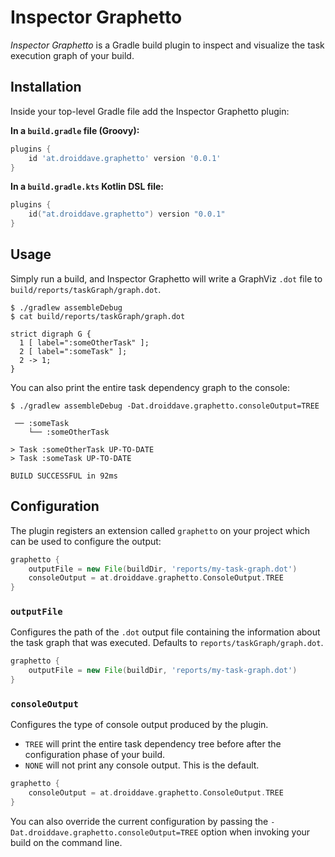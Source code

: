 # Inspector Graphetto

_Inspector Graphetto_ is a Gradle build plugin to inspect and visualize the task execution graph of your build. 

## Installation

Inside your top-level Gradle file add the Inspector Graphetto plugin:

**In a `build.gradle` file (Groovy):**
```groovy
plugins {
    id 'at.droiddave.graphetto' version '0.0.1'
}
```

**In a `build.gradle.kts` Kotlin DSL file:**

```kotlin 
plugins {
    id("at.droiddave.graphetto") version "0.0.1"
}
```

## Usage

Simply run a build, and Inspector Graphetto will write a GraphViz `.dot` file to `build/reports/taskGraph/graph.dot`.

```shell
$ ./gradlew assembleDebug
$ cat build/reports/taskGraph/graph.dot

strict digraph G {
  1 [ label=":someOtherTask" ];
  2 [ label=":someTask" ];
  2 -> 1;
}
```

You can also print the entire task dependency graph to the console:

```shell 
$ ./gradlew assembleDebug -Dat.droiddave.graphetto.consoleOutput=TREE

 ── :someTask
    └── :someOtherTask

> Task :someOtherTask UP-TO-DATE
> Task :someTask UP-TO-DATE

BUILD SUCCESSFUL in 92ms

```

## Configuration

The plugin registers an extension called `graphetto` on your project which can be used to configure the output:

```groovy
graphetto {
    outputFile = new File(buildDir, 'reports/my-task-graph.dot')
    consoleOutput = at.droiddave.graphetto.ConsoleOutput.TREE
}
```

### `outputFile`

Configures the path of the `.dot` output file containing the information about the task graph that was executed. Defaults to `reports/taskGraph/graph.dot`.  

```groovy
graphetto {
    outputFile = new File(buildDir, 'reports/my-task-graph.dot')
}
```

### `consoleOutput`

Configures the type of console output produced by the plugin.

* `TREE` will print the entire task dependency tree before after the configuration phase of your build.
* `NONE` will not print any console output. This is the default.

```groovy
graphetto {
    consoleOutput = at.droiddave.graphetto.ConsoleOutput.TREE
}
```

You can also override the current configuration by passing the `-Dat.droiddave.graphetto.consoleOutput=TREE` option when invoking your build on the command line.